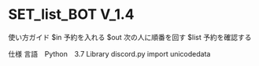 # SET_list_BOT V_1.4
 
使い方ガイド
$in	予約を入れる
$out	次の人に順番を回す
$list	予約を確認する

仕様
言語　Python　3.7
Library
discord.py
import unicodedata

